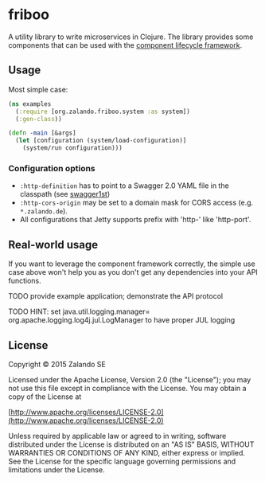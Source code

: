 # friboo

A utility library to write microservices in Clojure. The library provides some components that can be used with the
[component lifecycle framework](https://github.com/stuartsierra/component).

## Usage

Most simple case:

```clojure
(ns examples
  (:require [org.zalando.friboo.system :as system])
  (:gen-class))

(defn -main [&args]
  (let [configuration (system/load-configuration)]
    (system/run configuration)))
```

### Configuration options

* `:http-definition` has to point to a Swagger 2.0 YAML file in the classpath (see
  [swagger1st](https://github.com/sarnowski/swagger1st))
* `:http-cors-origin` may be set to a domain mask for CORS access (e.g. `*.zalando.de`).
* All configurations that Jetty supports prefix with 'http-' like 'http-port'.

## Real-world usage

If you want to leverage the component framework correctly, the simple use case above won't help you as you don't get
any dependencies into your API functions.

TODO provide example application; demonstrate the API protocol

TODO HINT: set java.util.logging.manager= org.apache.logging.log4j.jul.LogManager to have proper JUL logging

## License

Copyright © 2015 Zalando SE

Licensed under the Apache License, Version 2.0 (the "License");
you may not use this file except in compliance with the License.
You may obtain a copy of the License at

   [http://www.apache.org/licenses/LICENSE-2.0](http://www.apache.org/licenses/LICENSE-2.0)

Unless required by applicable law or agreed to in writing, software
distributed under the License is distributed on an "AS IS" BASIS,
WITHOUT WARRANTIES OR CONDITIONS OF ANY KIND, either express or implied.
See the License for the specific language governing permissions and
limitations under the License.
